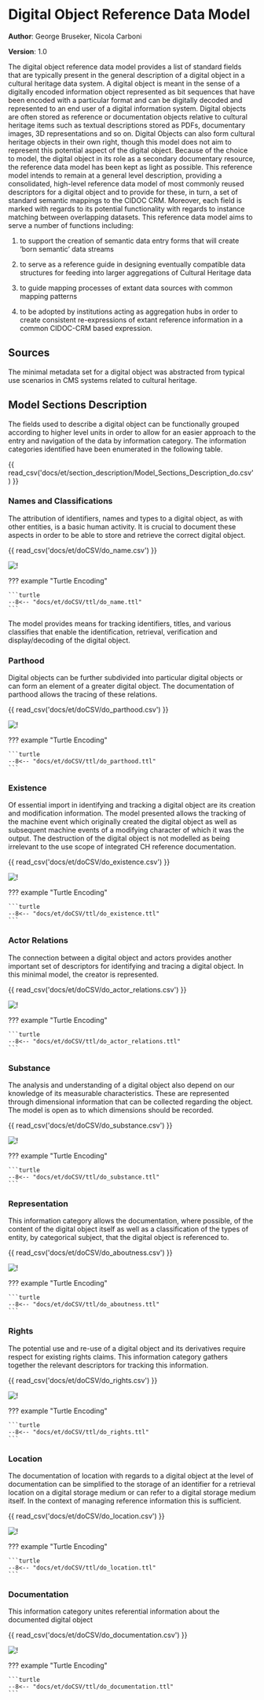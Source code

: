 # Digital Object Reference Data Model

**Author**: George Bruseker, Nicola Carboni

**Version**: 1.0

The digital object reference data model provides a list of standard fields that are typically present in the general description of a digital object in a cultural heritage data system. A digital object is meant in the sense of a digitally encoded information object represented as bit sequences that have been encoded with a particular format and can be digitally decoded and represented to an end user of a digital information system. Digital objects are often stored as reference or documentation objects relative to cultural heritage items such as textual descriptions stored as PDFs, documentary images, 3D representations and so on. Digital Objects can also form cultural heritage objects in their own right, though this model does not aim to represent this potential aspect of the digital object. Because of the choice to model, the digital object in its role as a secondary documentary resource, the reference data model has been kept as light as possible. This reference model intends to remain at a general level description, providing a consolidated, high-level reference data model of most commonly reused descriptors for a digital object and to provide for these, in turn, a set of standard semantic mappings to the CIDOC CRM. Moreover, each field is marked with regards to its potential functionality with regards to instance matching between overlapping datasets. This reference data model aims to serve a number of functions including: 

1. to support the creation of semantic data entry forms that will create ‘born semantic’ data streams

2. to serve as a reference guide in designing eventually compatible data structures for feeding into larger aggregations of Cultural Heritage data

3. to guide mapping processes of extant data sources with common mapping patterns

4. to be adopted by institutions acting as aggregation hubs in order to create consistent re-expressions of extant reference information in a common CIDOC-CRM based expression.

## Sources

The minimal metadata set for a digital object was abstracted from typical use scenarios in CMS systems related to cultural heritage.

## Model Sections Description

The fields used to describe a digital object can be functionally grouped according to higher level units in order to allow for an easier approach to the entry and navigation of the data by information category. The information categories identified have been enumerated in the following table.

{{ read_csv('docs/et/section_description/Model_Sections_Description_do.csv') }}


### Names and Classifications

The attribution of identifiers, names and types to a digital object, as with other entities, is a basic human activity. It is crucial to document these aspects in order to be able to store and retrieve the correct digital object. 

{{ read_csv('docs/et/doCSV/do_name.csv') }}


![!](doCSV/ttl/mmd/png/do_name.png)



??? example "Turtle Encoding"

    ```turtle
    --8<-- "docs/et/doCSV/ttl/do_name.ttl"
    ```



The model provides means for tracking identifiers, titles, and various classifies that enable the identification, retrieval, verification and display/decoding of the digital object.


### Parthood

Digital objects can be further subdivided into particular digital objects or can form an element of a greater digital object. The documentation of parthood allows the tracing of these relations.  

{{ read_csv('docs/et/doCSV/do_parthood.csv') }}


![!](doCSV/ttl/mmd/png/do_parthood.png)



??? example "Turtle Encoding"

    ```turtle
    --8<-- "docs/et/doCSV/ttl/do_parthood.ttl"
    ```




### Existence

Of essential import in identifying and tracking a digital object are its creation and modification information. The model presented allows the tracking of the machine event which originally created the digital object as well as subsequent machine events of a modifying character of which it was the output. The destruction of the digital object is not modelled as being irrelevant to the use scope of integrated CH reference documentation.

{{ read_csv('docs/et/doCSV/do_existence.csv') }}


![!](doCSV/ttl/mmd/png/do_existence.png)



??? example "Turtle Encoding"

    ```turtle
    --8<-- "docs/et/doCSV/ttl/do_existence.ttl"
    ```



### Actor Relations

The connection between a digital object and actors provides another important set of descriptors for identifying and tracing a digital object. In this minimal model, the creator is represented.

{{ read_csv('docs/et/doCSV/do_actor_relations.csv') }}


![!](doCSV/ttl/mmd/png/do_actor_relations.png)



??? example "Turtle Encoding"

    ```turtle
    --8<-- "docs/et/doCSV/ttl/do_actor_relations.ttl"
    ```


### Substance

The analysis and understanding of a digital object also depend on our knowledge of its measurable characteristics. These are represented through dimensional information that can be collected regarding the object. The model is open as to which dimensions should be recorded.

{{ read_csv('docs/et/doCSV/do_substance.csv') }}


![!](doCSV/ttl/mmd/png/do_substance.png)



??? example "Turtle Encoding"

    ```turtle
    --8<-- "docs/et/doCSV/ttl/do_substance.ttl"
    ```





### Representation

This information category allows the documentation, where possible, of the content of the digital object itself as well as a classification of the types of entity, by categorical subject, that the digital object is referenced to.

{{ read_csv('docs/et/doCSV/do_aboutness.csv') }}


![!](doCSV/ttl/mmd/png/do_aboutness.png)



??? example "Turtle Encoding"

    ```turtle
    --8<-- "docs/et/doCSV/ttl/do_aboutness.ttl"
    ```



### Rights

The potential use and re-use of a digital object and its derivatives require respect for existing rights claims. This information category gathers together the relevant descriptors for tracking this information.


{{ read_csv('docs/et/doCSV/do_rights.csv') }}


![!](doCSV/ttl/mmd/png/do_rights.png)



??? example "Turtle Encoding"

    ```turtle
    --8<-- "docs/et/doCSV/ttl/do_rights.ttl"
    ```


### Location

The documentation of location with regards to a digital object at the level of documentation can be simplified to the storage of an identifier for a retrieval location on a digital storage medium or can refer to a digital storage medium itself. In the context of managing reference information this is sufficient. 

{{ read_csv('docs/et/doCSV/do_location.csv') }}


![!](doCSV/ttl/mmd/png/do_location.png)



??? example "Turtle Encoding"

    ```turtle
    --8<-- "docs/et/doCSV/ttl/do_location.ttl"
    ```

### Documentation

This information category unites referential information about the documented digital object

{{ read_csv('docs/et/doCSV/do_documentation.csv') }}


![!](doCSV/ttl/mmd/png/do_documentation.png)



??? example "Turtle Encoding"

    ```turtle
    --8<-- "docs/et/doCSV/ttl/do_documentation.ttl"
    ```

